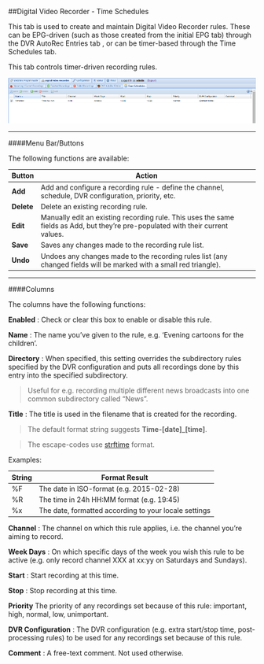 ##Digital Video Recorder - Time Schedules

This tab is used to create and maintain Digital Video Recorder rules.
These can be EPG-driven (such as those created from the initial EPG tab)
through the DVR AutoRec Entries tab , or can be timer-based through the
Time Schedules tab.

This tab controls timer-driven recording rules.
 
![Time Schedules Tab](docresources/timeschedules.png)

---

####Menu Bar/Buttons

The following functions are available:

Button     | Action
---------- | -------
**Add**    | Add and configure a recording rule - define the channel, schedule, DVR configuration, priority, etc.
**Delete** |  Delete an existing recording rule.
**Edit**   |Manually edit an existing recording rule. This uses the same fields as Add, but they’re pre-populated with their current values.
**Save**   |Saves any changes made to the recording rule list.
**Undo**   |Undoes any changes made to the recording rules list (any changed fields will be marked with a small red triangle).

---

####Columns

The columns have the following functions:

**Enabled**
: Check or clear this box to enable or disable this rule.

**Name**
: The name you’ve given to the rule, e.g. ‘Evening cartoons for the
children’.

**Directory**
: When specified, this setting overrides the subdirectory rules specified
by the DVR configuration and puts all recordings done by this entry into
the specified subdirectory. 

> Useful for e.g. recording multiple different
> news broadcasts into one common subdirectory called “News”.

**Title**
: The title is used in the filename that is created for the recording.

> The default format string suggests **Time-\[date\]\_\[time\]**.

> The escape-codes use
[strftime](http://man7.org/linux/man-pages/man3/strftime.3.html) format.

Examples:

String | Format Result
------ | -------------
%F     | The date in ISO-format (e.g. 2015-02-28)
%R     | The time in 24h HH:MM format (e.g. 19:45)
%x     | The date, formatted according to your locale settings

**Channel**
: The channel on which this rule applies, i.e. the channel you’re aiming
to record.

**Week Days**
: On which specific days of the week you wish this rule to be active (e.g.
only record channel XXX at xx:yy on Saturdays and Sundays).

**Start**
: Start recording at this time.

**Stop**
: Stop recording at this time.

**Priority**
The priority of any recordings set because of this rule: important,
high, normal, low, unimportant.

**DVR Configuration**
: The DVR configuration (e.g. extra start/stop time, post-processing
rules) to be used for any recordings set because of this rule.

**Comment**
: A free-text comment. Not used otherwise.
